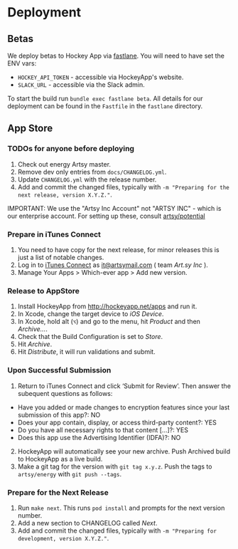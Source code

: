 Deployment
================

## Betas

We deploy betas to Hockey App via [fastlane](http://fastlane.tools). You will need to have set the ENV vars:

* `HOCKEY_API_TOKEN`  - accessible via HockeyApp's website. 
* `SLACK_URL` - accessible via the Slack admin.

To start the build run `bundle exec fastlane beta`. All details for our deployment can be found in the `Fastfile` in the `fastlane` directory.

## App Store

### TODOs for anyone before deploying

1. Check out energy Artsy master.
2. Remove dev only entries from `docs/CHANGELOG.yml`.
3. Update `CHANGELOG.yml` with the release number.
4. Add and commit the changed files, typically with `-m "Preparing for the next release, version X.Y.Z."`.

IMPORTANT: We use the "Artsy Inc Account" not "ARTSY INC" - which is our enterprise account. For setting up these, consult [artsy/potential](https://github.com/artsy/potential/blob/master/mobile/mobile.md)

### Prepare in iTunes Connect

1. You need to have copy for the next release, for minor releases this is just a list of notable changes.
2. Log in to [iTunes Connect](https://itunesconnect.apple.com) as it@artsymail.com ( team _Art.sy Inc_ ).
3. Manage Your Apps > Which-ever app > Add new version.

### Release to AppStore

1. Install HockeyApp from http://hockeyapp.net/apps and run it.
2. In Xcode, change the target device to _iOS Device_.
3. In Xcode, hold alt (`⌥`) and go to the menu, hit _Product_ and then _Archive..._.
4. Check that the Build Configuration is set to _Store_.
5. Hit _Archive_.
6. Hit _Distribute_, it will run validations and submit.

### Upon Successful Submission

1. Return to iTunes Connect and click ‘Submit for Review’. Then answer the subequent questions as follows:
  * Have you added or made changes to encryption features since your last submission of this app?: NO
  * Does your app contain, display, or access third-party content?: YES
  * Do you have all necessary rights to that content […]?: YES
  * Does this app use the Advertising Identifier (IDFA)?: NO
2. HockeyApp will automatically see your new archive. Push Archived build to HockeyApp as a live build.
3. Make a git tag for the version with `git tag x.y.z`. Push the tags to `artsy/energy` with `git push --tags`.

### Prepare for the Next Release

1. Run `make next`. This runs `pod install` and prompts for the next version number.
2. Add a new section to CHANGELOG called _Next_.
3. Add and commit the changed files, typically with `-m "Preparing for development, version X.Y.Z."`.
